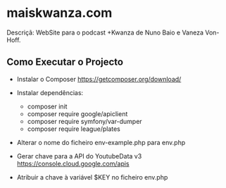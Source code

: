 # maiskwanza.com

Descriçã: WebSite para o podcast +Kwanza de Nuno Baio e Vaneza Von-Hoff.

## Como Executar o Projecto
* Instalar o Composer <https://getcomposer.org/download/>

* Instalar dependências:
    - composer init
    - composer require google/apiclient
    - composer require symfony/var-dumper
    - composer require league/plates

* Alterar o nome do ficheiro env-example.php para env.php

* Gerar chave para a API do YoutubeData v3 <https://console.cloud.google.com/apis>

* Atribuir a chave à variável $KEY no ficheiro env.php